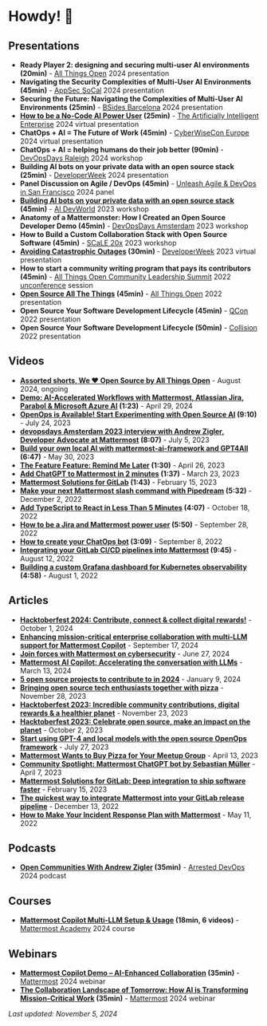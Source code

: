 # Howdy! 👋

## Presentations

- **Ready Player 2: designing and securing multi-user AI environments (20min)** - [All Things Open](https://2024.allthingsopen.org/sessions/2-for-1-critical-conversation-consuming-open-source-software-securely-ready-player-2-designing-and-securing-multi-user-ai-environments) 2024 presentation
- **Navigating the Security Complexities of Multi-User AI Environments (45min)** - [AppSec SoCal](https://planetcybersec.com/061224-conference/) 2024 presentation
- **Securing the Future: Navigating the Complexities of Multi-User AI Environments (25min)** - [BSides Barcelona](https://bsides.barcelona/) 2024 presentation
- **[How to be a No-Code AI Power User](https://www.youtube.com/watch?v=RN8z6PD3wJ8) (25min)** - [The Artificially Intelligent Enterprise](https://www.techstrongevents.com/the-artificially-intelligent-enterprise/home) 2024 virtual presentation
- **ChatOps + AI = The Future of Work (45min)** - [CyberWiseCon Europe](https://cyberwisecon.eu/#) 2024 virtual presentation
- **ChatOps + AI = helping humans do their job better (90min)** - [DevOpsDays Raleigh](https://devopsdays.org/events/2024-raleigh/program/andrew-zigler-workshop/) 2024 workshop
- **Building AI bots on your private data with an open source stack (25min)** - [DeveloperWeek](https://www.developerweek.com/) 2024 presentation
- **Panel Discussion on Agile / DevOps (45min)** - [Unleash Agile & DevOps in San Francisco](https://ace.atlassian.com/events/details/atlassian-san-francisco-bay-area-presents-unleash-agile-amp-devops-in-san-francisco/) 2024 panel
- **[Building AI bots on your private data with an open source stack](https://www.youtube.com/watch?v=6dtMktLW5KI) (45min)** - [AI DevWorld](https://aidevworld.com/) 2023 workshop
- **Anatomy of a Mattermonster: How I Created an Open Source Developer Demo (45min)** - [DevOpsDays Amsterdam](https://devopsdays.org/events/2023-amsterdam/program/ws-andrew-zigler) 2023 workshop
- **How to Build a Custom Collaboration Stack with Open Source Software (45min)** - [SCaLE 20x](https://www.socallinuxexpo.org/scale/20x/presentations/workshop-how-build-custom-collaboration-stack-open-source-software) 2023 workshop
- **[Avoiding Catastrophic Outages](https://www.youtube.com/watch?v=4mBYM1jQoz0) (30min)** - [DeveloperWeek](https://sched.co/1HwgI) 2023 virtual presentation
- **How to start a community writing program that pays its contributors (45min)** - [All Things Open Community Leadership Summit](https://2022.allthingsopen.org/events/community-leadership-summit/) 2022 [unconference](https://en.wikipedia.org/wiki/Unconference) session
- **[Open Source All The Things](https://www.youtube.com/watch?v=gPuWestSQJQ) (45min)** - [All Things Open](https://2022.allthingsopen.org/sessions/open-source-all-the-things/) 2022 presentation
- **Open Source Your Software Development Lifecycle (45min)** - [QCon](https://qconsf.com/presentation/oct2022/open-source-your-software-development-lifecycle) 2022 presentation
- **Open Source Your Software Development Lifecycle (50min)** - [Collision](https://collisionconf.com/) 2022 presentation

## Videos

- **[Assorted shorts, We ❤️ Open Source by All Things Open](https://www.youtube.com/playlist?list=PL6kQg8bP1Ji4cilM9X36crNJd-BxQQpmX)** - August 2024, ongoing
- **[Demo: AI-Accelerated Workflows with Mattermost, Atlassian Jira, Parabol & Microsoft Azure AI](https://www.youtube.com/watch?v=kDaZoGaQjIM) (1:23)** - April 29, 2024
- **[OpenOps is Available! Start Experimenting with Open Source AI](https://www.youtube.com/watch?v=20KSKBzZmik) (9:10)** - July 24, 2023
- **[devopsdays Amsterdam 2023 interview with Andrew Zigler, Developer Advocate at Mattermost](https://www.youtube.com/watch?v=C0Gv8567-oE) (8:07)** - July 5, 2023
- **[Build your own local AI with mattermost-ai-framework and GPT4All](https://www.youtube.com/watch?v=h7vHwVabPQc) (6:47)** - May 30, 2023
- **[The Feature Feature: Remind Me Later](https://www.youtube.com/watch?v=Fu2b49ca9W8) (1:30)** - April 26, 2023
- **[Add ChatGPT to Mattermost in 2 minutes](https://www.youtube.com/watch?v=Hx4Ex7YZZiA) (1:37)** - March 23, 2023
- **[Mattermost Solutions for GitLab](https://www.youtube.com/watch?v=cTIAfaGR7OU) (1:43)** - February 15, 2023
- **[Make your next Mattermost slash command with Pipedream](https://www.youtube.com/watch?v=QabKh5yF4-A) (5:32)** - December 2, 2022
- **[Add TypeScript to React in Less Than 5 Minutes](https://www.youtube.com/watch?v=12qzCOYLLoc) (4:07)** - October 18, 2022
- **[How to be a Jira and Mattermost power user](https://www.youtube.com/watch?v=W8pDtiiD9r0) (5:50)** - September 28, 2022
- **[How to create your ChatOps bot](https://www.youtube.com/watch?v=LdNnwPp1G6k) (3:09)** - September 8, 2022
- **[Integrating your GitLab CI/CD pipelines into Mattermost](https://www.youtube.com/watch?v=li2jaPziXTQ) (9:45)** - August 12, 2022
- **[Building a custom Grafana dashboard for Kubernetes observability](https://www.youtube.com/watch?v=iEMxDxujkAQ) (4:58)** - August 1, 2022

## Articles

- **[Hacktoberfest 2024: Contribute, connect & collect digital rewards!](https://mattermost.com/blog/hacktoberfest-2024/)** - October 1, 2024
- **[Enhancing mission-critical enterprise collaboration with multi-LLM support for Mattermost Copilot](https://mattermost.com/blog/mattermost-copilot-multi-llm-support/)** - September 17, 2024
- **[Join forces with Mattermost on cybersecurity](https://mattermost.com/blog/join-forces-with-mattermost-on-cybersecurity/)** - June 27, 2024
- **[Mattermost AI Copilot: Accelerating the conversation with LLMs](https://mattermost.com/blog/mattermost-ai-copilot-accelerating-the-conversation-with-llms/)** - March 13, 2024
- **[5 open source projects to contribute to in 2024](https://mattermost.com/blog/5-open-source-projects-to-contribute-to-in-2024/)** - January 9, 2024
- **[Bringing open source tech enthusiasts together with pizza](https://mattermost.com/blog/bringing-open-source-tech-enthusiasts-together-with-pizza/)** - November 28, 2023
- **[Hacktoberfest 2023: Incredible community contributions, digital rewards & a healthier planet](https://mattermost.com/blog/hacktoberfest-2023-incredible-community-contributions-digital-rewards-a-healthier-planet/)** - November 23, 2023
- **[Hacktoberfest 2023: Celebrate open source, make an impact on the planet](https://mattermost.com/blog/mattermost-hacktoberfest-2023/)** - October 2, 2023
- **[Start using GPT-4 and local models with the open source OpenOps framework](https://mattermost.com/blog/open-source-ai-framework/)** - July 27, 2023
- **[Mattermost Wants to Buy Pizza for Your Meetup Group](https://mattermost.com/blog/mattermost-wants-to-buy-pizza-for-your-meetup-group/)** - April 13, 2023
- **[Community Spotlight: Mattermost ChatGPT bot by Sebastian Müller](https://mattermost.com/blog/community-spotlight-mattermost-chatgpt-bot-by-sebastian-muller/)** - April 7, 2023
- **[Mattermost Solutions for GitLab: Deep integration to ship software faster](https://mattermost.com/blog/mattermost-solutions-for-gitlab/)** - February 15, 2023
- **[The quickest way to integrate Mattermost into your GitLab release pipeline](https://mattermost.com/blog/integrate-mattermost-into-gitlab-release-pipeline/)** - December 13, 2022
- **[How to Make Your Incident Response Plan with Mattermost](https://mattermost.com/blog/how-to-make-your-incident-response-plan-with-mattermost/)** - May 11, 2022

## Podcasts

- **[Open Communities With Andrew Zigler](https://www.arresteddevops.com/open-communities/) (35min)** - [Arrested DevOps](https://www.arresteddevops.com/) 2024 podcast

## Courses

- **[Mattermost Copilot Multi-LLM Setup & Usage](https://academy.mattermost.com/p/new-mattermost-copilot-multi-llm-setup-usage) (18min, 6 videos)** - [Mattermost Academy](https://academy.mattermost.com/) 2024 course

## Webinars

- **[Mattermost Copilot Demo – AI-Enhanced Collaboration](https://mattermost.com/video/copilot-demo-ai-enhanced-collaboration/) (35min)** - [Mattermost](https://mattermost.com/) 2024 webinar
- **[The Collaboration Landscape of Tomorrow: How AI is Transforming Mission-Critical Work](https://mattermost.com/video/ai-collaboration-landscape-of-tomorrow/) (35min)** - [Mattermost](https://mattermost.com/) 2024 webinar

*Last updated: November 5, 2024*
